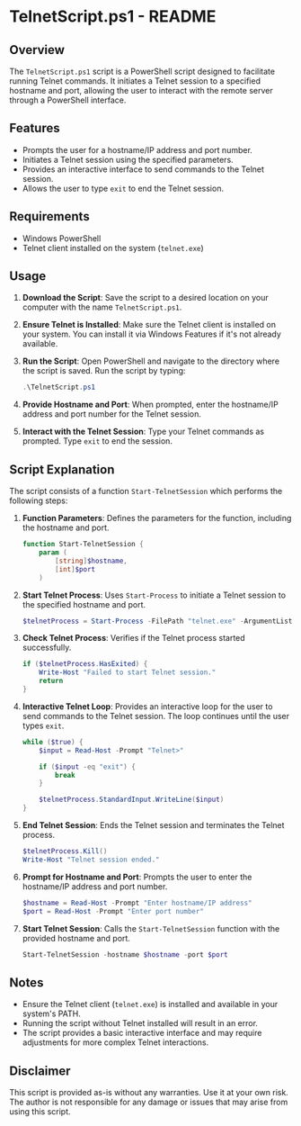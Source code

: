 # TelnetScript.ps1 - README

## Overview
The `TelnetScript.ps1` script is a PowerShell script designed to facilitate running Telnet commands. It initiates a Telnet session to a specified hostname and port, allowing the user to interact with the remote server through a PowerShell interface.

## Features
- Prompts the user for a hostname/IP address and port number.
- Initiates a Telnet session using the specified parameters.
- Provides an interactive interface to send commands to the Telnet session.
- Allows the user to type `exit` to end the Telnet session.

## Requirements
- Windows PowerShell
- Telnet client installed on the system (`telnet.exe`)

## Usage
1. **Download the Script**: Save the script to a desired location on your computer with the name `TelnetScript.ps1`.
2. **Ensure Telnet is Installed**: Make sure the Telnet client is installed on your system. You can install it via Windows Features if it's not already available.
3. **Run the Script**: Open PowerShell and navigate to the directory where the script is saved. Run the script by typing:
   ```powershell
   .\TelnetScript.ps1
   ```

4. **Provide Hostname and Port**: When prompted, enter the hostname/IP address and port number for the Telnet session.
5. **Interact with the Telnet Session**: Type your Telnet commands as prompted. Type `exit` to end the session.

## Script Explanation
The script consists of a function `Start-TelnetSession` which performs the following steps:

1. **Function Parameters**: Defines the parameters for the function, including the hostname and port.
   ```powershell
   function Start-TelnetSession {
       param (
           [string]$hostname,
           [int]$port
       )
   ```

2. **Start Telnet Process**: Uses `Start-Process` to initiate a Telnet session to the specified hostname and port.
   ```powershell
   $telnetProcess = Start-Process -FilePath "telnet.exe" -ArgumentList "$hostname $port" -NoNewWindow -PassThru
   ```

3. **Check Telnet Process**: Verifies if the Telnet process started successfully.
   ```powershell
   if ($telnetProcess.HasExited) {
       Write-Host "Failed to start Telnet session."
       return
   }
   ```

4. **Interactive Telnet Loop**: Provides an interactive loop for the user to send commands to the Telnet session. The loop continues until the user types `exit`.
   ```powershell
   while ($true) {
       $input = Read-Host -Prompt "Telnet>"

       if ($input -eq "exit") {
           break
       }

       $telnetProcess.StandardInput.WriteLine($input)
   }
   ```

5. **End Telnet Session**: Ends the Telnet session and terminates the Telnet process.
   ```powershell
   $telnetProcess.Kill()
   Write-Host "Telnet session ended."
   ```

6. **Prompt for Hostname and Port**: Prompts the user to enter the hostname/IP address and port number.
   ```powershell
   $hostname = Read-Host -Prompt "Enter hostname/IP address"
   $port = Read-Host -Prompt "Enter port number"
   ```

7. **Start Telnet Session**: Calls the `Start-TelnetSession` function with the provided hostname and port.
   ```powershell
   Start-TelnetSession -hostname $hostname -port $port
   ```

## Notes
- Ensure the Telnet client (`telnet.exe`) is installed and available in your system's PATH.
- Running the script without Telnet installed will result in an error.
- The script provides a basic interactive interface and may require adjustments for more complex Telnet interactions.

## Disclaimer
This script is provided as-is without any warranties. Use it at your own risk. The author is not responsible for any damage or issues that may arise from using this script.
